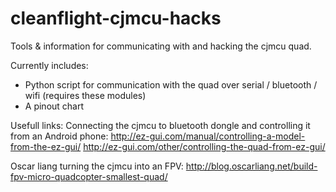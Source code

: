 # cleanflight-cjmcu-hacks
Tools & information for communicating with and hacking the cjmcu quad.

Currently includes:
  * Python script for communication with the quad over serial / bluetooth / wifi (requires these modules)
  * A pinout chart


Usefull links:
Connecting the cjmcu to bluetooth dongle and controlling it from an Android phone:
http://ez-gui.com/manual/controlling-a-model-from-the-ez-gui/
http://ez-gui.com/other/controlling-the-quad-from-ez-gui/

Oscar liang turning the cjmcu into an FPV:
http://blog.oscarliang.net/build-fpv-micro-quadcopter-smallest-quad/
